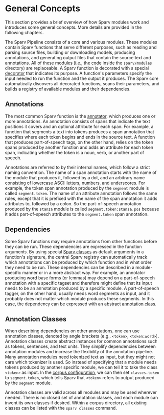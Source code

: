 # General Concepts

This section provides a brief overview of how Sparv modules work and introduces some general concepts. More details are
provided in the following chapters.

The Sparv Pipeline consists of a core and various modules. These modules contain Sparv functions that serve different
purposes, such as reading and parsing source files, building or downloading models, producing annotations, and
generating output files that contain the source text and annotations. All of these modules (i.e., the code inside the
`sparv/modules` directory) are replaceable. A Sparv function is decorated with a special
[decorator](sparv-decorators.md) that indicates its purpose. A function's parameters specify the input needed to run the
function and the output it produces. The Sparv core automatically discovers all decorated functions, scans their
parameters, and builds a registry of available modules and their dependencies.

## Annotations

The most common Sparv function is the [annotator](sparv-decorators.md#annotator), which produces one or more
annotations. An annotation consists of spans that indicate the text positions it covers and an optional attribute for
each span. For example, a function that segments a text into tokens produces a span annotation that specifies where each
token begins and ends in the source text. A function that produces part-of-speech tags, on the other hand, relies on the
token spans produced by another function and adds an attribute for each token span, indicating whether the token is a
noun, verb, or another part of speech.

Annotations are referred to by their internal names, which follow a strict naming convention. The name of a span
annotation starts with the name of the module that produces it, followed by a dot, and an arbitrary name consisting of
lowercase ASCII letters, numbers, and underscores. For example, the token span annotation produced by the `segment`
module is called `segment.token`. The name of an attribute annotation follows the same rules, except that it is prefixed
with the name of the span annotation it adds attributes to, followed by a colon. So the part-of-speech annotation
produced by the `stanza` module is called `segment.token:stanza.pos` because it adds part-of-speech attributes to the
`segment.token` span annotation.

## Dependencies

Some Sparv functions may require annotations from other functions before they can be run. These dependencies are
expressed in the function arguments. By using special [Sparv classes](sparv-classes.md) as default arguments in a
function's signature, the central Sparv registry can automatically track which annotations can be produced by which
function and in what order they need to be run. These dependencies can be described in a module-specific manner or in a
more abstract way. For example, an annotator producing word base forms (or lemmas) may depend on a part-of-speech
annotation with a specific tagset and therefore might define that its input needs to be an annotation produced by a
specific module. A part-of-speech tagger, on the other hand, usually needs word segments as input, and it probably does
not matter which module produces these segments. In this case, the dependency can be expressed with an abstract
[annotation class](#annotation-classes).

## Annotation Classes

When describing dependencies on other annotations, one can use annotation classes, denoted by angle brackets (e.g.,
`<token>`, `<token:word>`). Annotation classes create abstract instances for common annotations such as tokens,
sentences, and text units. They simplify dependencies between annotation modules and increase the flexibility of the
annotation pipeline. Many annotation modules need tokenized text as input, but they might not care which tokenizer is
used. So instead of specifying that a module needs tokens produced by another specific module, we can tell it to take
the class `<token>` as input. In the [corpus configuration](../user-manual/corpus-configuration.md), we can then set
`classes.token` to `segment.token`, which tells Sparv that `<token>` refers to output produced by the `segment` module.

Annotation classes are valid across all modules and may be used wherever needed. There is no closed set of annotation
classes, and each module can invent its own classes if desired. Within a corpus directory, all existing classes can be
listed with the `sparv classes` command.
